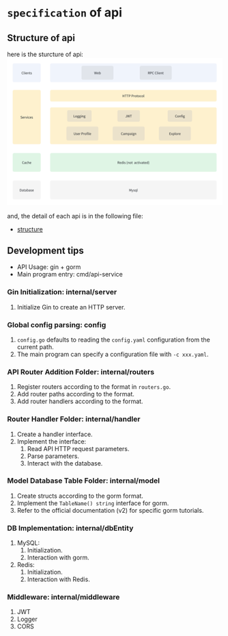 # `specification` of api

## Structure of api
here is the sturcture of api:
![api-structure](image.png)

and, the detail of each api is in the following file:
- [structure](api-structure.md)

## Development tips

- API Usage: gin + gorm
- Main program entry: cmd/api-service

### Gin Initialization: internal/server
1. Initialize Gin to create an HTTP server.

### Global config parsing: config
1. `config.go` defaults to reading the `config.yaml` configuration from the current path.
2. The main program can specify a configuration file with `-c xxx.yaml`.

### API Router Addition Folder: internal/routers
1. Register routers according to the format in `routers.go`.
2. Add router paths according to the format.
3. Add router handlers according to the format.

### Router Handler Folder: internal/handler
1. Create a handler interface.
2. Implement the interface:
   1. Read API HTTP request parameters.
   2. Parse parameters.
   3. Interact with the database.

### Model Database Table Folder: internal/model
1. Create structs according to the gorm format.
2. Implement the `TableName() string` interface for gorm.
3. Refer to the official documentation (v2) for specific gorm tutorials.

### DB Implementation: internal/dbEntity
1. MySQL:
   1. Initialization.
   2. Interaction with gorm.
2. Redis:
   1. Initialization.
   2. Interaction with Redis.

### Middleware: internal/middleware
1. JWT
2. Logger
3. CORS
